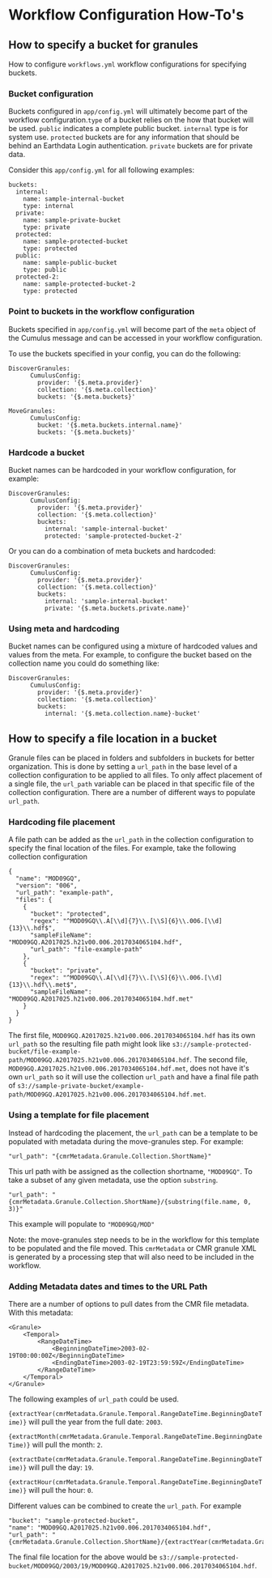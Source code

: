 
# Workflow Configuration How-To's

## How to specify a bucket for granules

How to configure `workflows.yml` workflow configurations for specifying buckets.

### Bucket configuration

Buckets configured in `app/config.yml` will ultimately become part of the workflow configuration.`type` of a bucket relies on the how that bucket will be used.
`public` indicates a complete public bucket.
`internal` type is for system use.
`protected` buckets are for any information that should be behind an Earthdata Login authentication.
`private` buckets are for private data.

Consider this `app/config.yml` for all following examples:

```
buckets:
  internal:
    name: sample-internal-bucket
    type: internal
  private:
    name: sample-private-bucket
    type: private
  protected:
    name: sample-protected-bucket
    type: protected
  public:
    name: sample-public-bucket
    type: public
  protected-2:
    name: sample-protected-bucket-2
    type: protected
```

### Point to buckets in the workflow configuration

Buckets specified in `app/config.yml` will become part of the `meta` object of the Cumulus message and can be accessed in your workflow configuration. 

To use the buckets specified in your config, you can do the following:

```
DiscoverGranules:
      CumulusConfig:
        provider: '{$.meta.provider}'
        collection: '{$.meta.collection}'
        buckets: '{$.meta.buckets}'
```

```
MoveGranules:
      CumulusConfig:
        bucket: '{$.meta.buckets.internal.name}'
        buckets: '{$.meta.buckets}'
```

### Hardcode a bucket

Bucket names can be hardcoded in your workflow configuration, for example:

```
DiscoverGranules:
      CumulusConfig:
        provider: '{$.meta.provider}'
        collection: '{$.meta.collection}'
        buckets:
          internal: 'sample-internal-bucket'
          protected: 'sample-protected-bucket-2'
```
Or you can do a combination of meta buckets and hardcoded:

```
DiscoverGranules:
      CumulusConfig:
        provider: '{$.meta.provider}'
        collection: '{$.meta.collection}'
        buckets:
          internal: 'sample-internal-bucket'
          private: '{$.meta.buckets.private.name}'
```

### Using meta and hardcoding 

Bucket names can be configured using a mixture of hardcoded values and values from the meta. For example, to configure the bucket based on the collection name you could do something like:

```
DiscoverGranules:
      CumulusConfig:
        provider: '{$.meta.provider}'
        collection: '{$.meta.collection}'
        buckets:
          internal: '{$.meta.collection.name}-bucket'
```
## How to specify a file location in a bucket

Granule files can be placed in folders and subfolders in buckets for better organization. This is done by setting a `url_path` in the base level of a collection configuration to be applied to all files. To only affect placement of a single file, the `url_path` variable can be placed in that specific file of the collection configuration. There are a number of different ways to populate `url_path`.

### Hardcoding file placement

A file path can be added as the `url_path` in the collection configuration to specify the final location of the files. For example, take the following collection configuration

```
{
  "name": "MOD09GQ",
  "version": "006",
  "url_path": "example-path",
  "files": {
    {
      "bucket": "protected",
      "regex": "^MOD09GQ\\.A[\\d]{7}\\.[\\S]{6}\\.006.[\\d]{13}\\.hdf$",
      "sampleFileName": "MOD09GQ.A2017025.h21v00.006.2017034065104.hdf",
      "url_path": "file-example-path"
    },
    {
      "bucket": "private",
      "regex": "^MOD09GQ\\.A[\\d]{7}\\.[\\S]{6}\\.006.[\\d]{13}\\.hdf\\.met$",
      "sampleFileName": "MOD09GQ.A2017025.h21v00.006.2017034065104.hdf.met"
    }
  }
}
```

The first file, `MOD09GQ.A2017025.h21v00.006.2017034065104.hdf` has its own `url_path` so the resulting file path might look like `s3://sample-protected-bucket/file-example-path/MOD09GQ.A2017025.h21v00.006.2017034065104.hdf`.
The second file, `MOD09GQ.A2017025.h21v00.006.2017034065104.hdf.met`, does not have it's own `url_path` so it will use the collection `url_path` and have a final file path of `s3://sample-private-bucket/example-path/MOD09GQ.A2017025.h21v00.006.2017034065104.hdf.met`.

### Using a template for file placement

Instead of hardcoding the placement, the `url_path` can be a template to be populated with metadata during the move-granules step. For example:

```
"url_path": "{cmrMetadata.Granule.Collection.ShortName}"
```

This url path with be assigned as the collection shortname, `"MOD09GQ"`.
To take a subset of any given metadata, use the option `substring`.

```
"url_path": "{cmrMetadata.Granule.Collection.ShortName}/{substring(file.name, 0, 3)}"
```

This example will populate to `"MOD09GQ/MOD"`

Note: the move-granules step needs to be in the workflow for this template to be populated and the file moved. This `cmrMetadata` or CMR granule XML is generated by a processing step that will also need to be included in the workflow.

### Adding Metadata dates and times to the URL Path

There are a number of options to pull dates from the CMR file metadata. With this metadata:

```
<Granule>
    <Temporal>
        <RangeDateTime>
            <BeginningDateTime>2003-02-19T00:00:00Z</BeginningDateTime>
            <EndingDateTime>2003-02-19T23:59:59Z</EndingDateTime>
        </RangeDateTime>
    </Temporal>
</Granule>
```

The following examples of `url_path` could be used.

`{extractYear(cmrMetadata.Granule.Temporal.RangeDateTime.BeginningDateTime)}` will pull the year from the full date: `2003`.

`{extractMonth(cmrMetadata.Granule.Temporal.RangeDateTime.BeginningDateTime)}` will pull the month: `2`.

`{extractDate(cmrMetadata.Granule.Temporal.RangeDateTime.BeginningDateTime)}` will pull the day: `19`.

`{extractHour(cmrMetadata.Granule.Temporal.RangeDateTime.BeginningDateTime)}` will pull the hour: `0`.

Different values can be combined to create the `url_path`. For example

```
"bucket": "sample-protected-bucket",
"name": "MOD09GQ.A2017025.h21v00.006.2017034065104.hdf",
"url_path": "{cmrMetadata.Granule.Collection.ShortName}/{extractYear(cmrMetadata.Granule.Temporal.RangeDateTime.BeginningDateTime)/extractDate(cmrMetadata.Granule.Temporal.RangeDateTime.BeginningDateTime)}"

```

The final file location for the above would be `s3://sample-protected-bucket/MOD09GQ/2003/19/MOD09GQ.A2017025.h21v00.006.2017034065104.hdf`.
